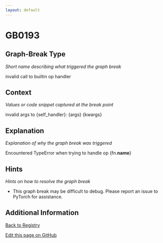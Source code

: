 ```yaml
---
layout: default
---
```

# GB0193

## Graph-Break Type
*Short name describing what triggered the graph break*

invalid call to builtin op handler

## Context
*Values or code snippet captured at the break point*

invalid args to {self_handler}: {args} {kwargs}

## Explanation
*Explanation of why the graph break was triggered*

Encountered TypeError when trying to handle op {fn.__name__}

## Hints
*Hints on how to resolve the graph break*

- This graph break may be difficult to debug. Please report an issue to PyTorch for assistance.


## Additional Information

<!-- ADDITIONAL INFORMATION START - Add custom information below this line -->

<!-- ADDITIONAL INFORMATION END -->

[Back to Registry](../index.html)

[Edit this page on GitHub](https://github.com/pytorch-labs/compile-graph-break-site/edit/main/docs/gb/gb0193.md)

